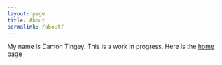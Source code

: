 ```yaml
---
layout: page 
title: About
permalink: /about/
---
```


My name is Damon Tingey. This is a work in progress. Here is the [home page](https://dtingey.github.io)
